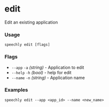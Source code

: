 # edit

Edit an existing application

### Usage

```
speechly edit [flags]
```

### Flags

* `--app` `-a` _(string)_ - Application to edit
* `--help` `-h` _(bool)_ - help for edit
* `--name` `-n` _(string)_ - Application name

### Examples

```
speechly edit --app <app_id> --name <new_name>
```
